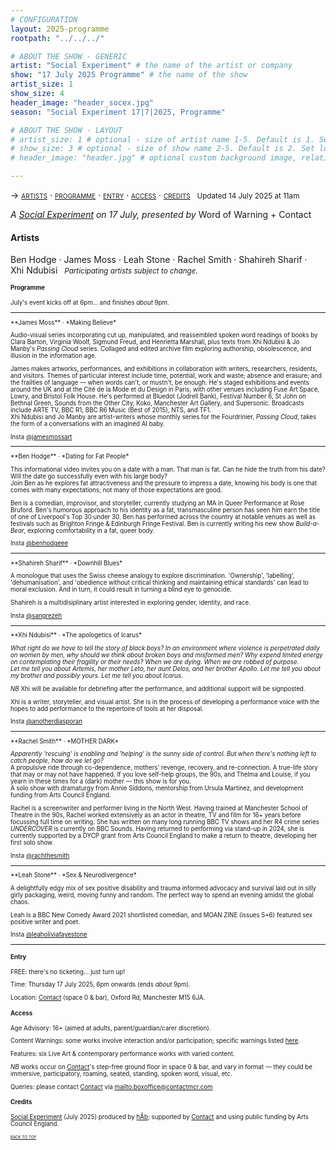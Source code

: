 ```yaml
---
# CONFIGURATION
layout: 2025-programme
rootpath: "../../../"

# ABOUT THE SHOW - GENERIC
artist: "Social Experiment" # the name of the artist or company
show: "17 July 2025 Programme" # the name of the show
artist_size: 1
show_size: 4
header_image: "header_socex.jpg"  
season: "Social Experiment 17|7|2025, Programme"

# ABOUT THE SHOW - LAYOUT
# artist_size: 1 # optional - size of artist name 1-5. Default is 1. Set longer names to lower values
# show_size: 3 # optional - size of show name 2-5. Default is 2. Set longer names to lower values
# header_image: "header.jpg" # optional custom background image, relative to current page

---
```

<span style='font-variant: small-caps'>→ [artists](/socialexperiment/jul2025/#artists) · [programme](/socialexperiment/jul2025/#programme) · [entry](/socialexperiment/jul2025/#entry) · [access](/socialexperiment/jul2025/#access) · [credits](/socialexperiment/jul2025/#credits)</span>&ensp; <small>Updated 14 July 2025 at 11am</small>          
         
*A [Social Experiment](/socialexperiment) on 17 July, presented by* Word of Warning + Contact         
         
#### Artists         
Ben&nbsp;Hodge&nbsp;· James&nbsp;Moss&nbsp;· Leah&nbsp;Stone&nbsp;· Rachel&nbsp;Smith&nbsp;· Shahireh&nbsp;Sharif&nbsp;· Xhi&nbsp;Ndubisi&ensp; <small>*Participating&nbsp;artists subject&nbsp;to&nbsp;change.*<small>         
         
#### Programme        
July's event kicks off at 6pm… and finishes *about* 9pm.         
<hr>         
**James Moss** · *Making Believe*          
         
Audio-visual series incorporating cut up, manipulated, and reassembled spoken word readings of books by Clara Barton, Virginia Woolf, Sigmund Freud, and Henrietta Marshall, plus texts from Xhi Ndubisi & Jo Manby's *Passing Cloud* series. Collaged and edited archive film exploring authorship, obsolescence, and illusion in the information age.         
         
James makes artworks, performances, and exhibitions in collaboration with writers, researchers, residents, and visitors. Themes of particular interest include time, potential, work and waste; absence and erasure; and the frailties of language — when words can't, or mustn't, be enough. He's staged exhibitions and events around the UK and at the Cité de la Mode et du Design in Paris, with other venues including Fuse Art Space, Lowry, and Bristol Folk House. He's performed at Bluedot (Jodrell Bank), Festival Number 6, St John on Bethnal Green, Sounds from the Other City, Koko, Manchester Art Gallery, and Supersonic. Broadcasts include ARTE TV, BBC R1, BBC R6 Music (Best of 2015), NTS, and TF1.<br>Xhi Ndubisi and Jo Manby are artist-writers whose monthly series for the Fourdrinier, *Passing Cloud*, takes the form of a conversations with an imagined AI baby.         
         
Insta <a href="https://instagram.com/jamesmossart" target="_blank">@jamesmossart</a>          
<hr>         
**Ben Hodge** · *Dating for Fat People*         
         
This informational video invites you on a date with a man. That man is fat. Can he hide the truth from his date? Will the date go successfully even with his large body?<br>Join Ben as he explores fat attractiveness and the pressure to impress a date, knowing his body is one that comes with many expectations; not many of those expectations are good.         
         
Ben is a comedian, improvisor, and storyteller, currently studying an MA in Queer Performance at Rose Bruford. Ben's humorous approach to his identity as a fat, transmasculine person has seen him earn the title of one of Liverpool's Top 30 under 30. Ben has performed across the country at notable venues as well as festivals such as Brighton Fringe & Edinburgh Fringe Festival. Ben is currently writing his new show *Build-a-Bear*, exploring comfortability in a fat, queer body.         
         
Insta <a href="https://instagram.com/benhodgeee" target="_blank">@benhodgeee</a>          
<hr>         
**Shahireh Sharif** · *Downhill Blues*         
         
A monologue that uses the Swiss cheese analogy to explore discrimination. 'Ownership', 'labelling', 'dehumanisation', and 'obedience without critical thinking and maintaining ethical standards' can lead to moral exclusion. And in turn, it could result in turning a blind eye to genocide.         
         
Shahireh is a multidisiplinary artist interested in exploring gender, identity, and race.         
         
Insta <a href="https://instagram.com/sangrezeh" target="_blank">@sangrezeh</a>          
<hr>         
**Xhi Ndubisi** · *The apologetics of Icarus*         
         
*What right do we have to tell the story of black boys? In an environment where violence is perpetrated daily on women by men, why should we think about broken boys and misformed men? Why expend limited energy on contemplating their fragility or their needs? When we are dying. When we are robbed of purpose.<br>Let me tell you about Artemis, her mother Leto, her aunt Delos, and her brother Apollo. Let me tell you about my brother and possibly yours. Let me tell you about Icarus.*         
         
*NB* Xhi will be available for debriefing after the performance, and additional support will be signposted.         
         
Xhi is a writer, storyteller, and visual artist. She is in the process of developing a performance voice with the hopes to add performance to the repertoire of tools at her disposal.         
         
Insta <a href="https://instagram.com/anotherdiasporan" target="_blank">@anotherdiasporan</a>          
<hr>         
**Rachel Smith** · *MOTHER DARK*         
         
*Apparently 'rescuing' is enabling and 'helping' is the sunny side of control. But when there's nothing left to catch people, how do we let go?*<br>A propulsive ride through co-dependence, mothers' revenge, recovery, and re-connection. A true-life story that may or may not have happened. If you love self-help groups, the 90s, and Thelma and Louise, if you yearn in these times for a (dark) mother — this show is for you.<br>A solo show with dramaturgy from Annie Siddons, mentorship from Ursula Martinez, and development funding from Arts Council England.         
         
Rachel is a screenwriter and performer living in the North West. Having trained at Manchester School of Theatre in the 90s, Rachel worked extensively as an actor in theatre, TV and film for 16+ years before focussing full time on writing. She has written on many long running BBC TV shows and her R4 crime series *UNDERCOVER* is currently on BBC Sounds. Having returned to performing via stand-up in 2024, she is currently supported by a DYCP grant from Arts Council England to make a return to theatre, developing her first solo show.         
         
Insta <a href="https://instagram.com/rachthesmith" target="_blank">@rachthesmith</a>          
<hr>         
**Leah Stone** · *Sex & Neurodivergence*          
         
A delightfully edgy mix of sex positive disability and trauma informed advocacy and survival laid out in silly girly packaging, weird, moving funny and random. The perfect way to spend an evening amidst the global chaos.         
         
Leah is a BBC New Comedy Award 2021 shortlisted comedian, and MOAN ZINE (issues 5+6) featured sex positive writer and poet.         
         
Insta <a href="https://instagram.com/leaholiviafayestone" target="_blank">@leaholiviafayestone</a>          
<hr>         
         
#### Entry         
FREE: there's no ticketing… just turn up!         
         
Time: Thursday 17 July 2025, 6pm onwards (ends *about* 9pm).         
          
Location: <a href="https://contactmcr.com/visit/getting-here" target="_blank">Contact</a> (space 0 & bar), Oxford Rd, Manchester M15 6JA.         
         
#### Access         
Age Advisory: 16+ (aimed at adults, parent/guardian/carer discretion).         
          
Content Warnings: some works involve interaction and/or participation; specific warnings listed [here](/warnings).         
          
Features: six Live Art & contemporary performance works with varied content.         
         
*NB* works occur on <a href="https://contactmcr.com/visit/access" target="_blank">Contact</a>'s step-free ground floor in space 0 & bar, and vary in format — they could be immersive, participatory, roaming, seated, standing, spoken word, visual, etc.         
         
Queries: please contact <a href="https://contactmcr.com/visit/access" target="_blank">Contact</a> via <mailto:boxoffice@contactmcr.com>        
         
#### Credits          
[Social Experiment](/socialexperiment) (July 2025) produced by [hÅb](/hab); supported by <a href="https://contactmcr.com" target="_blank">Contact</a> and using public funding by Arts Council England.         
                 
<small><span style='font-variant: small-caps'>[back to top](/socialexperiment/jul2025)</span></small>

